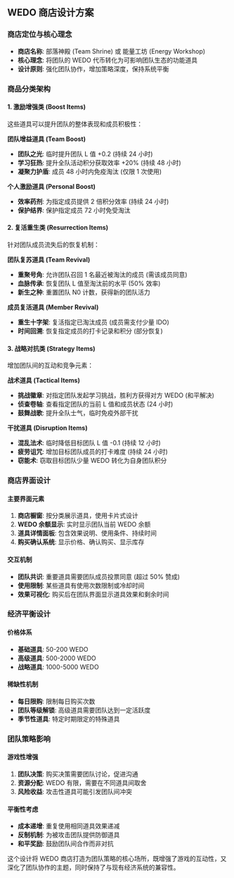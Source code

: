 ## WEDO 商店设计方案

### 商店定位与核心理念

- **商店名称**: 部落神殿 (Team Shrine) 或 能量工坊 (Energy Workshop)
- **核心理念**: 将团队的 WEDO 代币转化为可影响团队生态的功能道具
- **设计原则**: 强化团队协作，增加策略深度，保持系统平衡

### 商品分类架构

#### 1. 激励增强类 (Boost Items)

这些道具可以提升团队的整体表现和成员积极性：

**团队增益道具 (Team Boost)**

- **团队之光**: 临时提升团队 L 值 +0.2 (持续 24 小时)
- **学习狂热**: 提升全队活动积分获取效率 +20% (持续 48 小时)
- **凝聚力护盾**: 成员 48 小时内免疫淘汰 (仅限 1 次使用)

**个人激励道具 (Personal Boost)**

- **效率药剂**: 为指定成员提供 2 倍积分效率 (持续 24 小时)
- **保护结界**: 保护指定成员 72 小时免受淘汰

#### 2. 复活重生类 (Resurrection Items)

针对团队成员流失后的恢复机制：

**团队复苏道具 (Team Revival)**

- **重聚号角**: 允许团队召回 1 名最近被淘汰的成员 (需该成员同意)
- **血脉传承**: 恢复团队 L 值至淘汰前的水平 (50% 效率)
- **新生之种**: 重置团队 N0 计数，获得新的团队活力

**成员复活道具 (Member Revival)**

- **重生十字架**: 复活指定已淘汰成员 (成员需支付少量 IDO)
- **时间回溯**: 恢复指定成员的打卡记录和积分 (部分恢复)

#### 3. 战略对抗类 (Strategy Items)

增加团队间的互动和竞争元素：

**战术道具 (Tactical Items)**

- **挑战徽章**: 对指定团队发起学习挑战，胜利方获得对方 WEDO (和平解决)
- **侦查卷轴**: 查看指定团队的当前 L 值和成员状态 (24 小时)
- **鼓舞战歌**: 提升全队士气，临时免疫外部干扰

**干扰道具 (Disruption Items)**

- **混乱法术**: 临时降低目标团队 L 值 -0.1 (持续 12 小时)
- **疲劳诅咒**: 增加目标团队成员的打卡难度 (持续 24 小时)
- **窃能术**: 窃取目标团队少量 WEDO 转化为自身团队积分

### 商店界面设计

#### 主要界面元素

1. **商店橱窗**: 按分类展示道具，使用卡片式设计
2. **WEDO 余额显示**: 实时显示团队当前 WEDO 余额
3. **道具详情面板**: 包含效果说明、使用条件、持续时间
4. **购买确认系统**: 显示价格、确认购买、显示库存

#### 交互机制

- **团队共识**: 重要道具需要团队成员投票同意 (超过 50% 赞成)
- **使用限制**: 某些道具有使用次数限制或冷却时间
- **效果可视化**: 购买后在团队界面显示道具效果和剩余时间

### 经济平衡设计

#### 价格体系

- **基础道具**: 50-200 WEDO
- **高级道具**: 500-2000 WEDO
- **战略道具**: 1000-5000 WEDO

#### 稀缺性机制

- **每日限购**: 限制每日购买次数
- **团队等级解锁**: 高级道具需要团队达到一定活跃度
- **季节性道具**: 特定时期限定的特殊道具

### 团队策略影响

#### 游戏性增强

1. **团队决策**: 购买决策需要团队讨论，促进沟通
2. **资源分配**: WEDO 有限，需要在不同道具间取舍
3. **风险收益**: 攻击性道具可能引发团队间冲突

#### 平衡性考虑

- **成本递增**: 重复使用相同道具效果递减
- **反制机制**: 为被攻击团队提供防御道具
- **和平奖励**: 鼓励团队间合作而非对抗

这个设计将 WEDO 商店打造为团队策略的核心场所，既增强了游戏的互动性，又深化了团队协作的主题，同时保持了与现有经济系统的兼容性。
